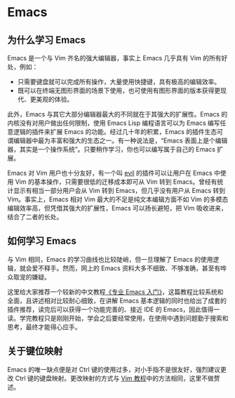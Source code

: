 # Emacs

## 为什么学习 Emacs

Emacs 是一个与 Vim 齐名的强大编辑器，事实上 Emacs 几乎具有 Vim 的所有好处，例如：

- 只需要键盘就可以完成所有操作，大量使用快捷键，具有极高的编辑效率。
- 既可以在终端无图形界面的场景下使用，也可使用有图形界面的版本获得更现代、更美观的体验。

此外，Emacs 与其它大部分编辑器最大的不同就在于其强大的扩展性。Emacs 的内核没有对用户做出任何限制，使用 Emacs Lisp 编程语言可以为 Emacs 编写任意逻辑的插件来扩展 Emacs 的功能。经过几十年的积累，Emacs 的插件生态可谓编辑器中最为丰富和强大的生态之一。有一种说法是，“Emacs 表面上是个编辑器，其实是一个操作系统”。只要稍作学习，你也可以编写属于自己的 Emacs 扩展。

Emacs 对 Vim 用户也十分友好，有一个叫 [evil](https://github.com/emacs-evil/evil) 的插件可以让用户在 Emacs 中使用 Vim 的基本操作，只需要很低的迁移成本即可从 Vim 转到 Emacs。曾经有统计显示有相当一部分用户会从 Vim 转到 Emacs，但几乎没有用户从 Emacs 转到 Vim。事实上，Emacs 相对 Vim 最大的不足是纯文本编辑方面不如 Vim 的多模态编辑效率高，但凭借其强大的扩展性，Emacs 可以扬长避短，把 Vim 吸收进来，结合了二者的长处。

## 如何学习 Emacs

与 Vim 相同，Emacs 的学习曲线也比较陡峭，但一旦理解了 Emacs 的使用逻辑，就会爱不释手。然而，网上的 Emacs 资料大多不细致、不够准确，甚至有哗众取宠的嫌疑。

这里给大家推荐一个较新的中文教程[《专业 Emacs 入门》](https://www.zhihu.com/column/c_1440829147212279808)，这篇教程比较系统和全面，且讲述相对比较耐心细致，在讲解 Emacs 基本逻辑的同时也给出了成套的插件推荐，读完后可以获得一个功能完善的、接近 IDE 的 Emacs，因此值得一读。学完教程只是刚刚开始，学会之后要经常使用，在使用中遇到问题勤于搜索和思考，最终才能得心应手。

## 关于键位映射

Emacs 的唯一缺点便是对 Ctrl 键的使用过多，对小手指不是很友好，强烈建议更改 Ctrl 键的键盘映射。更改映射的方式与 [Vim 教程](BioInformaticsNote/refer/SelfLearning/必学工具/Vim.md)中的方法相同，这里不做赘述。

